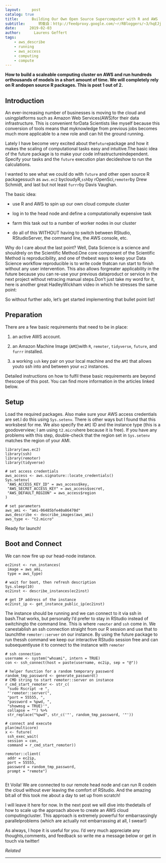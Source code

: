```yaml
---
layout:     post
catalog: true
title:      Building Our Own Open Source Supercomputer with R and AWS
subtitle:      转载自：http://feedproxy.google.com/~r/RBloggers/~3/hqEJj2-TF-E/
date:      2019-02-03
author:      Laurens Geffert
tags:
    - aws_describe
    - running
    - aws_access
    - computing
    - compute
---
```






**How to build a scaleable computing cluster on AWS and run hundreds orthousands of models in a short amount of time. We will completely rely on R andopen source R packages. This is post 1 out of 2.**



## Introduction

An ever-increasing number of businesses is moving to the cloud and usingplatforms such as Amazon Web Services(AWS)for their data infrastructure. This is convenient forData Scientists like myself because this conversion of tools means that myknowledge from previous jobs becomes much more applicable to a new role andI can hit the ground running.

Lately I have become very excited about the`future`package and how it makes the scaling of computational tasks easy and intuitive.The basic idea of the future package is to make your code infrastructureindependent. Specify your tasks and the `future` execution plan decideshow to run the calculations.

I wanted to see what we could do with `future` and other open source R packagessuch as `aws.ec2` bycloudyR,`ssh`by rOpenSci,`remoter`by Drew Schmidt, and last but not least `furrr`by Davis Vaughan.

The basic idea:

- use R and AWS to spin up our own cloud compute cluster

- log in to the head node and define a computationally expensive task

- farm this task out to a number of worker nodes in our cluster

- do all of this WITHOUT having to switch between RStudio, RStudioServer, the command line, the AWS console, etc.


Why do I care about the last point? Well, Data Science is a science and shouldrely on the Scientific Method.One core component of the Scientific Method is reproducibility, and one of thebest ways to keep your Data Science workflow reproducible is to write code thatcan run start to finish without any user intervention. This also allows forgreater applicability in the future because you can re-use your previous dataproduct or service in the next project without retracing manual steps.Don’t just take my word for it, here is another great HadleyWickham video in which he stresses the same point:


So without further ado, let’s get started implementing that bullet point list!

## Preparation

There are a few basic requirements that need to be in place:

1. an active AWS account.

1. an Amazon Machine Image (`AMI`)with `R`, `remoter`, `tidyverse`, `future`, and `furrr` installed.

1. a working `ssh` key pair on your local machine and the `AMI` that allows youto ssh into and between your `ec2` instances.


Detailed instructions on how to fulfil these basic requirements are beyond thescope of this post. You can find more information in the articles linked below.

## Setup

Load the required packages. Also make sure your AWS access credentials are set.I do this using `Sys.setenv`. There is other ways but I found that this worksbest for me. We also specify the `AMI` ID and the instance type (this is a goodoverview; I am using `t2.micro`here because it is free). If you have any problems with this step, double-check that the region set in `Sys.setenv` matches the region of your AMI.

```
library(aws.ec2)
library(ssh)
library(remoter)
library(tidyverse)

# set access credentials
aws_access <- aws.signature::locate_credentials()
Sys.setenv(
 "AWS_ACCESS_KEY_ID" = aws_access$key,
 "AWS_SECRET_ACCESS_KEY" = aws_access$secret,
 "AWS_DEFAULT_REGION" = aws_access$region
)

# set parameters
aws_ami <- "ami-06485bfe40a86470d"
aws_describe <- describe_images(aws_ami)
aws_type <- "t2.micro"

```

Ready for launch!

## Boot and Connect

We can now fire up our head-node instance.

```
ec2inst <- run_instances(
 image = aws_ami,
 type = aws_type)

# wait for boot, then refresh description
Sys.sleep(10)
ec2inst <- describe_instances(ec2inst)

# get IP address of the instance
ec2inst_ip <- get_instance_public_ip(ec2inst)

```

The instance should be running and we can connect to it via ssh in bash.That works, but personally I’d prefer to stay in RStudio instead of switchingto the command line. This is where `remoter` and `ssh` come in. We canestablish an ssh connection straight from our R session and use that to launchthe `remoter::server` on our instance. By using the future package to run thessh command we keep our interactive RStudio session free and can subsequentlyuse it to connect to the instance with `remoter`

```
# ssh connection
username <- system("whoami", intern = TRUE)
con <- ssh_connect(host = paste(username, ec2ip, sep = "@"))

# helper function for a random temporary password
random_tmp_password <- generate_password()
# CMD string to start remoter::server on instance
r_cmd_start_remoter <- str_c(
 "sudo Rscript -e ",
 "'remoter::server(",
 "port = 55555, ",
 "password = %pwd, ",
 "showmsg = TRUE)'",
 collapse = "") %>%
 str_replace("%pwd", str_c('"', random_tmp_password, '"'))

# connect and execute
plan(multicore)
x <- future(
 ssh_exec_wait(
 session = con,
 command = r_cmd_start_remoter))

remoter::client(
 addr = ec2ip,
 port = 55555,
 password = random_tmp_password,
 prompt = "remote")


```

Et Voila! We are connected to our remote head node and can run R codein the cloud without ever leaving the comfort of RStudio. And the amazing bit:all of this took me about a day to set up from scratch!

I will leave it here for now. In the next post we will dive into thedetails of how to scale up the approach above to create an AWS cloud computingcluster. This approach is extremely powerful for embarrassingly parallelproblems (which are actually not embarrassing at all, I swear!)

As always, I hope it is useful for you. I’d very much appreciate any thoughts,comments, and feedback so write me a message below or get in touch via twitter!


*Related*








---
